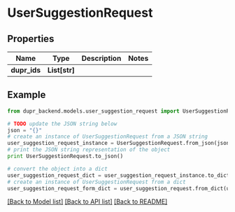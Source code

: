 # UserSuggestionRequest


## Properties
Name | Type | Description | Notes
------------ | ------------- | ------------- | -------------
**dupr_ids** | **List[str]** |  | 

## Example

```python
from dupr_backend.models.user_suggestion_request import UserSuggestionRequest

# TODO update the JSON string below
json = "{}"
# create an instance of UserSuggestionRequest from a JSON string
user_suggestion_request_instance = UserSuggestionRequest.from_json(json)
# print the JSON string representation of the object
print UserSuggestionRequest.to_json()

# convert the object into a dict
user_suggestion_request_dict = user_suggestion_request_instance.to_dict()
# create an instance of UserSuggestionRequest from a dict
user_suggestion_request_form_dict = user_suggestion_request.from_dict(user_suggestion_request_dict)
```
[[Back to Model list]](../README.md#documentation-for-models) [[Back to API list]](../README.md#documentation-for-api-endpoints) [[Back to README]](../README.md)


